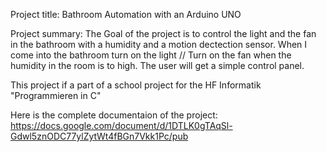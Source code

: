 Project title:
Bathroom Automation with an Arduino UNO

Project summary:
The Goal of the project is to control the light and the fan in the bathroom with a humidity and a motion dectection sensor.
When I come into the bathroom turn on the light //  Turn on the fan when the humidity in the room is to high.
The user will get a simple control panel.

This project if a part of a school project for the HF Informatik "Programmieren in C"

Here is the complete documentaion of the project:
https://docs.google.com/document/d/1DTLK0gTAqSl-Gdwl5znODC77ylZytWt4fBGn7Vkk1Pc/pub

